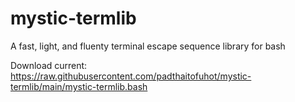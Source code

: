 # mystic-termlib
A fast, light, and fluenty terminal escape sequence library for bash

Download current: https://raw.githubusercontent.com/padthaitofuhot/mystic-termlib/main/mystic-termlib.bash
